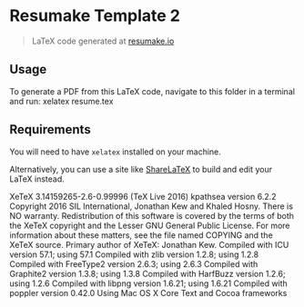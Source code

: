 # Resumake Template 2
> LaTeX code generated at [resumake.io](https://resumake.io)

## Usage
To generate a PDF from this LaTeX code, navigate to this folder in a terminal and run:
  xelatex resume.tex

## Requirements
You will need to have `xelatex` installed on your machine.

Alternatively, you can use a site like [ShareLaTeX](https://sharelatex.com) to build and edit your LaTeX instead.

XeTeX 3.14159265-2.6-0.99996 (TeX Live 2016)
kpathsea version 6.2.2
Copyright 2016 SIL International, Jonathan Kew and Khaled Hosny.
There is NO warranty.  Redistribution of this software is
covered by the terms of both the XeTeX copyright and
the Lesser GNU General Public License.
For more information about these matters, see the file
named COPYING and the XeTeX source.
Primary author of XeTeX: Jonathan Kew.
Compiled with ICU version 57.1; using 57.1
Compiled with zlib version 1.2.8; using 1.2.8
Compiled with FreeType2 version 2.6.3; using 2.6.3
Compiled with Graphite2 version 1.3.8; using 1.3.8
Compiled with HarfBuzz version 1.2.6; using 1.2.6
Compiled with libpng version 1.6.21; using 1.6.21
Compiled with poppler version 0.42.0
Using Mac OS X Core Text and Cocoa frameworks

